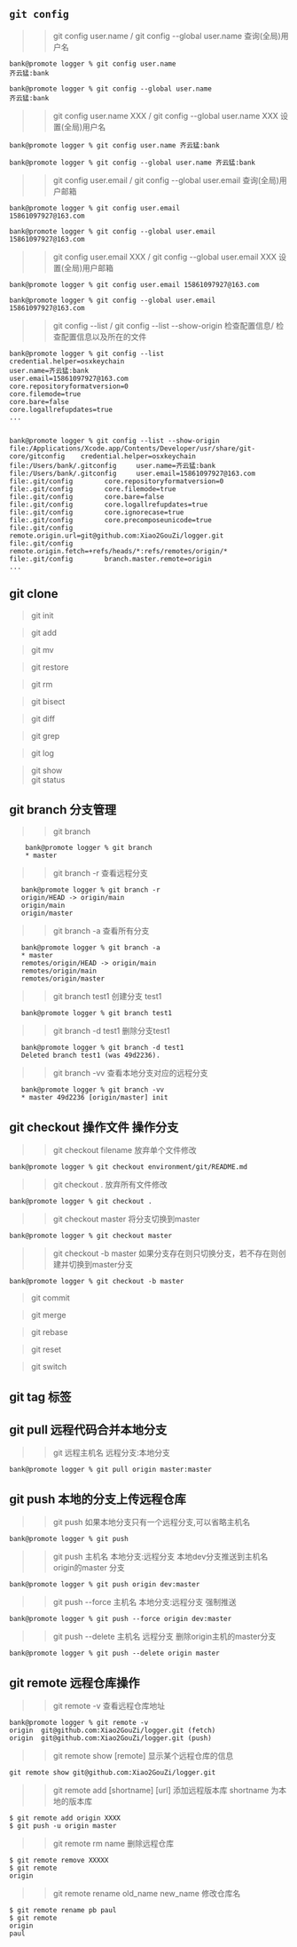 ## `git config`
>> git config user.name  /  git config --global user.name 查询(全局)用户名
```
bank@promote logger % git config user.name
齐云猛:bank

bank@promote logger % git config --global user.name
齐云猛:bank
```

>> git config user.name XXX  /  git config --global user.name XXX  设置(全局)用户名
```
bank@promote logger % git config user.name 齐云猛:bank

bank@promote logger % git config --global user.name 齐云猛:bank
```

>> git config user.email  /  git config --global user.email  查询(全局)用户邮箱
```
bank@promote logger % git config user.email
15861097927@163.com

bank@promote logger % git config --global user.email
15861097927@163.com
```

>> git config user.email XXX  /  git config --global user.email XXX  设置(全局)用户邮箱
```
bank@promote logger % git config user.email 15861097927@163.com

bank@promote logger % git config --global user.email 15861097927@163.com
```

>> git config --list  /  git config --list --show-origin    检查配置信息/ 检查配置信息以及所在的文件
```
bank@promote logger % git config --list            
credential.helper=osxkeychain
user.name=齐云猛:bank
user.email=15861097927@163.com
core.repositoryformatversion=0
core.filemode=true
core.bare=false
core.logallrefupdates=true
...


bank@promote logger % git config --list --show-origin                 
file:/Applications/Xcode.app/Contents/Developer/usr/share/git-core/gitconfig    credential.helper=osxkeychain
file:/Users/bank/.gitconfig     user.name=齐云猛:bank
file:/Users/bank/.gitconfig     user.email=15861097927@163.com
file:.git/config        core.repositoryformatversion=0
file:.git/config        core.filemode=true
file:.git/config        core.bare=false
file:.git/config        core.logallrefupdates=true
file:.git/config        core.ignorecase=true
file:.git/config        core.precomposeunicode=true
file:.git/config        remote.origin.url=git@github.com:Xiao2GouZi/logger.git
file:.git/config        remote.origin.fetch=+refs/heads/*:refs/remotes/origin/*
file:.git/config        branch.master.remote=origin
...
```

## git clone   

>git init

>git add



>git mv

>git restore

>git rm 

>git bisect

>git diff

>git grep

>git log  

>git show  
>git status

## git branch    分支管理
>>git branch  
```
    bank@promote logger % git branch   
    * master
 ```
 >>git branch -r  查看远程分支  
 ```
    bank@promote logger % git branch -r
    origin/HEAD -> origin/main
    origin/main
    origin/master
 ```
 >>git branch -a 查看所有分支  
 ```
    bank@promote logger % git branch -a
    * master
    remotes/origin/HEAD -> origin/main
    remotes/origin/main
    remotes/origin/master
 ```
 >>git branch test1  创建分支 test1  
 ```
    bank@promote logger % git branch test1
 ```
 >>git branch -d test1 删除分支test1
 ```
    bank@promote logger % git branch -d test1
    Deleted branch test1 (was 49d2236).
 ```
 >>git branch -vv 查看本地分支对应的远程分支
 ```
    bank@promote logger % git branch -vv
    * master 49d2236 [origin/master] init
 ```

## git checkout 操作文件 操作分支
>> git checkout filename 放弃单个文件修改
```
bank@promote logger % git checkout environment/git/README.md 
```
>> git checkout . 放弃所有文件修改
```
bank@promote logger % git checkout .
```
>>git checkout master   将分支切换到master 
```
bank@promote logger % git checkout master
```
>>git checkout -b master  如果分支存在则只切换分支，若不存在则创建并切换到master分支
```
bank@promote logger % git checkout -b master
```

>git commit 

>git merge

>git rebase

>git reset

>git switch

## git tag 标签


## git pull 远程代码合并本地分支
>> git 远程主机名 远程分支:本地分支
```
bank@promote logger % git pull origin master:master
```

## git push   本地的分支上传远程仓库 
>> git push  如果本地分支只有一个远程分支,可以省略主机名
```
bank@promote logger % git push
``` 

>> git push 主机名 本地分支:远程分支  本地dev分支推送到主机名origin的master 分支
```
bank@promote logger % git push origin dev:master
```

>> git push --force 主机名 本地分支:远程分支   强制推送
```
bank@promote logger % git push --force origin dev:master
```

>> git push --delete 主机名 远程分支  删除origin主机的master分支   
```
bank@promote logger % git push --delete origin master
```

## git remote 远程仓库操作
>>git remote -v    查看远程仓库地址
```
bank@promote logger % git remote -v 
origin  git@github.com:Xiao2GouZi/logger.git (fetch)
origin  git@github.com:Xiao2GouZi/logger.git (push)
```

>> git remote show [remote]   显示某个远程仓库的信息
```
git remote show git@github.com:Xiao2GouZi/logger.git
```

>>git remote add [shortname] [url]   添加远程版本库  shortname 为本地的版本库
```
$ git remote add origin XXXX
$ git push -u origin master
```

>>git remote rm name  删除远程仓库  
```
$ git remote remove XXXXX
$ git remote
origin
```

>>git remote rename old_name new_name  修改仓库名
```
$ git remote rename pb paul
$ git remote
origin
paul
```